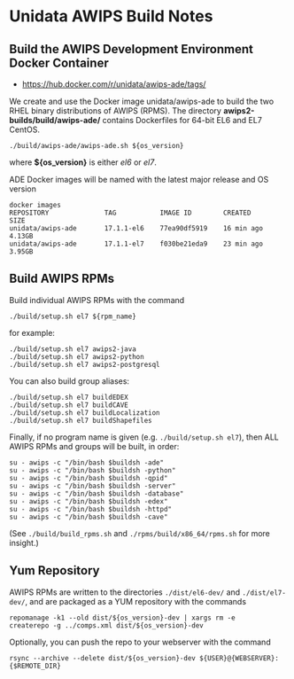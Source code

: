 # Unidata AWIPS Build Notes

## Build the AWIPS Development Environment Docker Container

* https://hub.docker.com/r/unidata/awips-ade/tags/

We create and use the Docker image unidata/awips-ade to build the two RHEL binary distributions of AWIPS (RPMS). The directory **awips2-builds/build/awips-ade/** contains Dockerfiles for 64-bit EL6 and EL7 CentOS.

    ./build/awips-ade/awips-ade.sh ${os_version}

where **${os_version}** is either *el6* or *el7*.

ADE Docker images will be named with the latest major release and OS version

    docker images
    REPOSITORY              TAG           IMAGE ID        CREATED       SIZE
    unidata/awips-ade       17.1.1-el6    77ea90df5919    16 min ago    4.13GB
    unidata/awips-ade       17.1.1-el7    f030be21eda9    23 min ago    3.95GB

## Build AWIPS RPMs

Build individual AWIPS RPMs with the command

    ./build/setup.sh el7 ${rpm_name}

for example:

    ./build/setup.sh el7 awips2-java
    ./build/setup.sh el7 awips2-python
    ./build/setup.sh el7 awips2-postgresql

You can also build group aliases:

    ./build/setup.sh el7 buildEDEX
    ./build/setup.sh el7 buildCAVE
    ./build/setup.sh el7 buildLocalization
    ./build/setup.sh el7 buildShapefiles


Finally, if no program name is given (e.g. `./build/setup.sh el7`), then ALL AWIPS RPMs and groups will be built, in order:

    su - awips -c "/bin/bash $buildsh -ade"
    su - awips -c "/bin/bash $buildsh -python"
    su - awips -c "/bin/bash $buildsh -qpid"
    su - awips -c "/bin/bash $buildsh -server"
    su - awips -c "/bin/bash $buildsh -database"
    su - awips -c "/bin/bash $buildsh -edex"
    su - awips -c "/bin/bash $buildsh -httpd"
    su - awips -c "/bin/bash $buildsh -cave"

(See `./build/build_rpms.sh` and `./rpms/build/x86_64/rpms.sh` for more insight.)

## Yum Repository

AWIPS RPMs are written to the directories `./dist/el6-dev/` and `./dist/el7-dev/`, and are packaged as a YUM repository with the commands

    repomanage -k1 --old dist/${os_version}-dev | xargs rm -e
    createrepo -g ../comps.xml dist/${os_version}-dev

Optionally, you can push the repo to your webserver with the command

    rsync --archive --delete dist/${os_version}-dev ${USER}@{WEBSERVER}:{$REMOTE_DIR}

 

